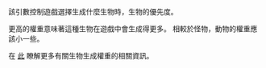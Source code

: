 該引數控制遊戲選擇生成什麼生物時，生物的優先度。

更高的權重意味著這種生物在遊戲中會生成得更多。 相較於怪物，動物的權重應該小一些。

在 [此](https://mcreator.net/wiki/mob-spawning-parameters) 瞭解更多有關生物生成權重的相關資訊。